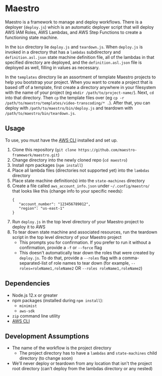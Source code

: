 # Maestro

Maestro is a framework to manage and deploy workflows. There is a deployer (`deploy.js`) which is an automatic deployer script
that will deploy AWS IAM Roles, AWS Lambdas, and AWS Step Functions to create a functioning state machine.

In the `bin` directory lie `deploy.js` and `teardown.js`. When `deploy.js` is invoked in a directory that has a `lambdas` subdirectory and `definition.asl.json` state machine definition file, all of the lambdas in that specified directory are deployed, and the `definition.asl.json` file is deployed as well, filling in values as necessary.

In the `templates` directory lie an assortment of template Maestro projects to help you bootstrap your project. When you want to create a project that is based off of a template, first create a directory anywhere in your filesystem with the name of your project (eg `mkdir /path/to/project-name/`). Next, `cd` into that directory. Then `cp` the template files over (eg `cp -r /path/to/maestro/templates/video-transcoding/* .`). After that, you can deploy with `/path/to/maestro/bin/deploy.js` and teardown with `/path/to/maestro/bin/teardown.js`.

## Usage

To use, you must have the [AWS CLI][aws-cli] installed and set up.

1. Clone this repository (`git clone https://github.com/maestro-framework/maestro.git`)
2. Change directory into the newly cloned repo (`cd maestro`)
3. Install npm packages (`npm install`)
4. Place all lambda files (directories not supported yet) into the `lambdas` directory
5. Place state machine definition(s) into the `state-machines` directory
6. Create a file called `aws_account_info.json` under `~/.config/maestro/` that looks like this (change info to your specific needs):
   ```
   {
      "account_number": "123456789012",
      "region": "us-east-1"
   }
   ```
7. Run `deploy.js` in the top level directory of your Maestro project to deploy it to AWS
8. To tear down state machine and associated resources, run the teardown script in the top level directory of your Maestro project
   - This prompts you for confirmation. If you prefer to run it without a confirmation, provide a `-f` or `--force` flag
   - This doesn't automatically tear down the roles that were created by `deploy.js`. To do that, provide a `--roles` flag with a comma-separated-list of role names to tear down (for example, `--roles=roleName1,roleName2` OR `--roles roleName1,roleName2`)

## Dependencies

- Node.js 12.x or greater
- npm packages (installed during `npm install`):
  - `minimist`
  - `aws-sdk`
- `zip` command line utility
- [AWS CLI][aws-cli]

## Development Assumptions

- The name of the workflow is the project directory
  - The project directory has to have a `lambdas` and `state-machines` child directory (to change soon)
- We'll never deploy or teardown from any location that isn't the project root directory (can't deploy from the lambdas directory or any nested)

[aws-cli]: https://aws.amazon.com/cli/
